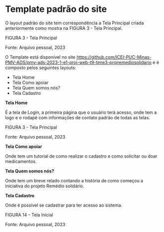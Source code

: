 # Template padrão do site

O layout padrão do site tem correspondência a Tela Principal criada anteriormente como mostra na FIGURA 3 - Tela Principal.

FIGURA 3 - Tela Principal 

Fonte: Arquivo pessoal, 2023

O Template está disponível no site <https://github.com/ICEI-PUC-Minas-PMV-ADS/pmv-ads-2023-1-e1-proj-web-t9-time3-projremediosolidario> e é composto pelos seguintes layouts:

- Tela Home
- Tela Como apoiar
- Tela Quem somos nós?
- Tela Cadastro

**Tela Home**

É a tela de Login, a primeira página que o usuário terá acesso, onde tem a logo e o rodapé com informações de contato padrão de todas as telas. 

FIGURA 3 - Tela Principal 

Fonte: Arquivo pessoal, 2023


**Tela Como apoiar** 

Onde tem um tutorial de como realizar o cadastro e como solicitar ou doar medicamentos.




**Tela Quem somos nós?**

Onde tem um breve relado contando a história de como começou a iniciativa do projeto Remédio solidário.





**Tela Cadastro** 

Onde é possível se cadastrar para ter acesso ao sistema. 



FIGURA 14 – Tela Inicial

Fonte: Arquivo pessoal, 2023
